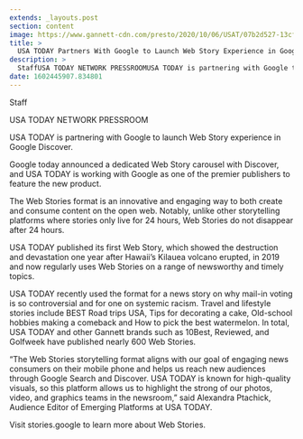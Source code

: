 ```yaml
--- 
extends: _layouts.post 
section: content 
image: https://www.gannett-cdn.com/presto/2020/10/06/USAT/07b2d527-13cf-4501-8e5a-8112a78a8f49-Google_Web_Story.jpg?crop=642,361,x0,y336&width=642&height=361&format=pjpg&auto=webp 
title: > 
  USA TODAY Partners With Google to Launch Web Story Experience in Google Discover 
description: > 
  StaffUSA TODAY NETWORK PRESSROOMUSA TODAY is partnering with Google to launch Web Story experience in Google Discover.Google today announced a dedicated Web Story carousel with Discover, and USA TODAY is working with Google as one of the premier publishers to feature the new product.USA TODAY recently used the format for a news story on why mail-in voting is so controversial and for one on systemic racism.In total, USA TODAY and other Gannett brands such as 10Best, Reviewed, and Golfweek have published nearly 600 Web Stories.USA TODAY is known for high-quality visuals, so this platform allows us to highlight the strong of our photos, video, and graphics teams in the newsroom,” said Alexandra Ptachick, Audience Editor of Emerging Platforms at USA TODAY. 
date: 1602445907.834801 
--- 
```

Staff

USA TODAY NETWORK PRESSROOM

USA TODAY is partnering with Google to launch Web Story experience in Google Discover.

Google today announced a dedicated Web Story carousel with Discover, and USA TODAY is working with Google as one of the premier publishers to feature the new product.

The Web Stories format is an innovative and engaging way to both create and consume content on the open web. Notably, unlike other storytelling platforms where stories only live for 24 hours, Web Stories do not disappear after 24 hours.

USA TODAY published its first Web Story, which showed the destruction and devastation one year after Hawaii’s Kilauea volcano erupted, in 2019 and now regularly uses Web Stories on a range of newsworthy and timely topics.

USA TODAY recently used the format for a news story on why mail-in voting is so controversial and for one on systemic racism. Travel and lifestyle stories include BEST Road trips USA, Tips for decorating a cake, Old-school hobbies making a comeback and How to pick the best watermelon. In total, USA TODAY and other Gannett brands such as 10Best, Reviewed, and Golfweek have published nearly 600 Web Stories.

“The Web Stories storytelling format aligns with our goal of engaging news consumers on their mobile phone and helps us reach new audiences through Google Search and Discover. USA TODAY is known for high-quality visuals, so this platform allows us to highlight the strong of our photos, video, and graphics teams in the newsroom,” said Alexandra Ptachick, Audience Editor of Emerging Platforms at USA TODAY.

Visit stories.google to learn more about Web Stories.